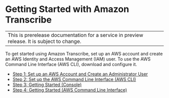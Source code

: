 # Getting Started with Amazon Transcribe<a name="getting-started"></a>


|  | 
| --- |
| This is prerelease documentation for a service in preview release\. It is subject to change\. | 

To get started using Amazon Transcribe, set up an AWS account and create an AWS Identity and Access Management \(IAM\) user\. To use the AWS Command Line Interface \(AWS CLI\), download and configure it\. 


+ [Step 1: Set up an AWS Account and Create an Administrator User](setting-up-asc.md)
+ [Step 2: Set up the AWS Command Line Interface \(AWS CLI\)](setup-asc-awscli.md)
+ [Step 3: Getting Started \(Console\)](getting-started-asc-console.md)
+ [Step 4: Getting Started \(AWS Command Line Interface\)](getting-started-asc-api.md)